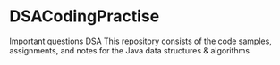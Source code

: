 # DSACodingPractise
Important questions DSA
This repository consists of the code samples, assignments, and notes for the Java data structures & algorithms 
